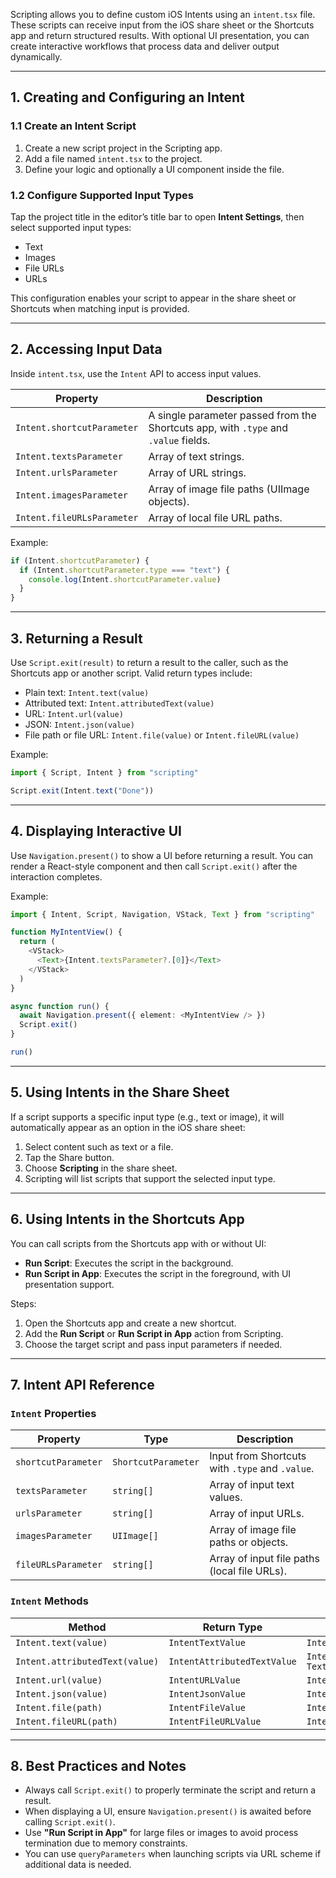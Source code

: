 Scripting allows you to define custom iOS Intents using an `intent.tsx` file. These scripts can receive input from the iOS share sheet or the Shortcuts app and return structured results. With optional UI presentation, you can create interactive workflows that process data and deliver output dynamically.

---

## 1. Creating and Configuring an Intent

### 1.1 Create an Intent Script

1. Create a new script project in the Scripting app.
2. Add a file named `intent.tsx` to the project.
3. Define your logic and optionally a UI component inside the file.

### 1.2 Configure Supported Input Types

Tap the project title in the editor’s title bar to open **Intent Settings**, then select supported input types:

* Text
* Images
* File URLs
* URLs

This configuration enables your script to appear in the share sheet or Shortcuts when matching input is provided.

---

## 2. Accessing Input Data

Inside `intent.tsx`, use the `Intent` API to access input values.

| Property                   | Description                                                                         |
| -------------------------- | ----------------------------------------------------------------------------------- |
| `Intent.shortcutParameter` | A single parameter passed from the Shortcuts app, with `.type` and `.value` fields. |
| `Intent.textsParameter`    | Array of text strings.                                                              |
| `Intent.urlsParameter`     | Array of URL strings.                                                               |
| `Intent.imagesParameter`   | Array of image file paths (UIImage objects).                                        |
| `Intent.fileURLsParameter` | Array of local file URL paths.                                                      |

Example:

```ts
if (Intent.shortcutParameter) {
  if (Intent.shortcutParameter.type === "text") {
    console.log(Intent.shortcutParameter.value)
  }
}
```

---

## 3. Returning a Result

Use `Script.exit(result)` to return a result to the caller, such as the Shortcuts app or another script. Valid return types include:

* Plain text: `Intent.text(value)`
* Attributed text: `Intent.attributedText(value)`
* URL: `Intent.url(value)`
* JSON: `Intent.json(value)`
* File path or file URL: `Intent.file(value)` or `Intent.fileURL(value)`

Example:

```ts
import { Script, Intent } from "scripting"

Script.exit(Intent.text("Done"))
```

---

## 4. Displaying Interactive UI

Use `Navigation.present()` to show a UI before returning a result. You can render a React-style component and then call `Script.exit()` after the interaction completes.

Example:

```ts
import { Intent, Script, Navigation, VStack, Text } from "scripting"

function MyIntentView() {
  return (
    <VStack>
      <Text>{Intent.textsParameter?.[0]}</Text>
    </VStack>
  )
}

async function run() {
  await Navigation.present({ element: <MyIntentView /> })
  Script.exit()
}

run()
```

---

## 5. Using Intents in the Share Sheet

If a script supports a specific input type (e.g., text or image), it will automatically appear as an option in the iOS share sheet:

1. Select content such as text or a file.
2. Tap the Share button.
3. Choose **Scripting** in the share sheet.
4. Scripting will list scripts that support the selected input type.

---

## 6. Using Intents in the Shortcuts App

You can call scripts from the Shortcuts app with or without UI:

* **Run Script**: Executes the script in the background.
* **Run Script in App**: Executes the script in the foreground, with UI presentation support.

Steps:

1. Open the Shortcuts app and create a new shortcut.
2. Add the **Run Script** or **Run Script in App** action from Scripting.
3. Choose the target script and pass input parameters if needed.

---

## 7. Intent API Reference

### `Intent` Properties

| Property            | Type                | Description                                     |
| ------------------- | ------------------- | ----------------------------------------------- |
| `shortcutParameter` | `ShortcutParameter` | Input from Shortcuts with `.type` and `.value`. |
| `textsParameter`    | `string[]`          | Array of input text values.                     |
| `urlsParameter`     | `string[]`          | Array of input URLs.                            |
| `imagesParameter`   | `UIImage[]`         | Array of image file paths or objects.           |
| `fileURLsParameter` | `string[]`          | Array of input file paths (local file URLs).    |

### `Intent` Methods

| Method                         | Return Type                 | Example                                |
| ------------------------------ | --------------------------- | -------------------------------------- |
| `Intent.text(value)`           | `IntentTextValue`           | `Intent.text("Hello")`                 |
| `Intent.attributedText(value)` | `IntentAttributedTextValue` | `Intent.attributedText("Styled Text")` |
| `Intent.url(value)`            | `IntentURLValue`            | `Intent.url("https://example.com")`    |
| `Intent.json(value)`           | `IntentJsonValue`           | `Intent.json({ key: "value" })`        |
| `Intent.file(path)`            | `IntentFileValue`           | `Intent.file("/path/to/file.txt")`     |
| `Intent.fileURL(path)`         | `IntentFileURLValue`        | `Intent.fileURL("/path/to/file.pdf")`  |

---

## 8. Best Practices and Notes

* Always call `Script.exit()` to properly terminate the script and return a result.
* When displaying a UI, ensure `Navigation.present()` is awaited before calling `Script.exit()`.
* Use **"Run Script in App"** for large files or images to avoid process termination due to memory constraints.
* You can use `queryParameters` when launching scripts via URL scheme if additional data is needed.
